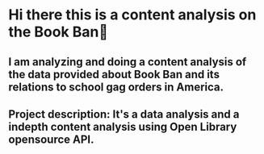 # Hi there this is a content analysis on the Book Ban👋

## I am analyzing and doing a content analysis of the data provided about Book Ban and its relations to school gag orders in America.
## Project description: It's a data analysis  and a indepth content analysis using Open Library opensource API.

